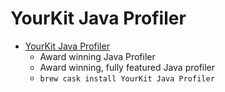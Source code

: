 # YourKit Java Profiler
- [YourKit Java Profiler](https://www.yourkit.com/features/)
  -  Award winning Java Profiler
  - Award winning, fully featured Java profiler
  - `brew cask install YourKit Java Profiler`
